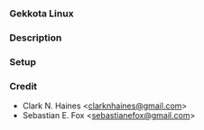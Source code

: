 ### Gekkota Linux

### Description

### Setup

### Credit

- Clark N. Haines <[clarknhaines@gmail.com](mailto:clarknhaines@gmail.com)>
- Sebastian E. Fox <[sebastianefox@gmail.com](mailto:sebastianefox@gmail.com)>
